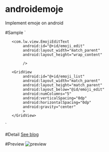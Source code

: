 # androidemoje
Implement  emoje on android

#Sample
`
        
       <com.lw.view.EmojiEditText
            android:id="@+id/emoji_edit"
            android:layout_width="match_parent"
            android:layout_height="wrap_content"
    
            />
    
       <GridView
            android:id="@+id/emoji_list"
            android:layout_width="match_parent"
            android:layout_height="match_parent"
            android:layout_below="@id/emoji_edit"
            android:numColumns="5"
            android:verticalSpacing="0dp"
            android:horizontalSpacing="0dp"
            android:gravity="center"
            >
       </GridView>
`
 
#Detail
[See blog](http://www.cnblogs.com/xwgblog/p/3838062.html) 
 
 


#Preview
![preview](https://github.com/yjwfn/androidemoji/raw/master/preview.png)
